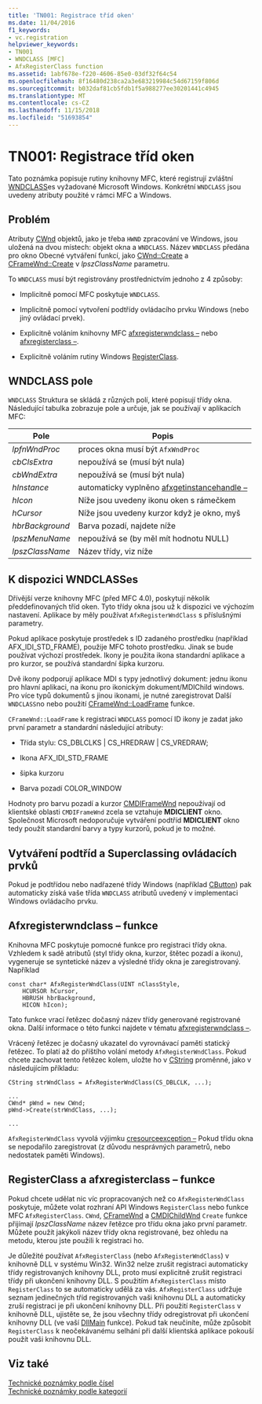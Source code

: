 ```yaml
---
title: 'TN001: Registrace tříd oken'
ms.date: 11/04/2016
f1_keywords:
- vc.registration
helpviewer_keywords:
- TN001
- WNDCLASS [MFC]
- AfxRegisterClass function
ms.assetid: 1abf678e-f220-4606-85e0-03df32f64c54
ms.openlocfilehash: 8f16480d238ca2a3e683219984c54d67159f806d
ms.sourcegitcommit: b032daf81cb5fdb1f5a988277ee30201441c4945
ms.translationtype: MT
ms.contentlocale: cs-CZ
ms.lasthandoff: 11/15/2018
ms.locfileid: "51693854"
---
```

# <a name="tn001-window-class-registration"></a>TN001: Registrace tříd oken

Tato poznámka popisuje rutiny knihovny MFC, které registrují zvláštní [WNDCLASS](/windows/desktop/api/winuser/ns-winuser-tagwndclassa)es vyžadované Microsoft Windows. Konkrétní `WNDCLASS` jsou uvedeny atributy použité v rámci MFC a Windows.

## <a name="the-problem"></a>Problém

Atributy [CWnd](../mfc/reference/cwnd-class.md) objektů, jako je třeba `HWND` zpracování ve Windows, jsou uložená na dvou místech: objekt okna a `WNDCLASS`. Název `WNDCLASS` předána pro okno Obecné vytváření funkcí, jako [CWnd::Create](../mfc/reference/cwnd-class.md#create) a [CFrameWnd::Create](../mfc/reference/cframewnd-class.md#create) v *lpszClassName* parametru.

To `WNDCLASS` musí být registrovány prostřednictvím jednoho z 4 způsoby:

- Implicitně pomocí MFC poskytuje `WNDCLASS`.

- Implicitně pomocí vytvoření podtřídy ovládacího prvku Windows (nebo jiný ovládací prvek).

- Explicitně voláním knihovny MFC [afxregisterwndclass –](../mfc/reference/application-information-and-management.md#afxregisterwndclass) nebo [afxregisterclass –](../mfc/reference/application-information-and-management.md#afxregisterclass).

- Explicitně voláním rutiny Windows [RegisterClass](https://msdn.microsoft.com/library/windows/desktop/ms633586).

## <a name="wndclass-fields"></a>WNDCLASS pole

`WNDCLASS` Struktura se skládá z různých polí, které popisují třídy okna. Následující tabulka zobrazuje pole a určuje, jak se používají v aplikacích MFC:

|Pole|Popis|
|-----------|-----------------|
|*lpfnWndProc*|proces okna musí být `AfxWndProc`|
|*cbClsExtra*|nepoužívá se (musí být nula)|
|*cbWndExtra*|nepoužívá se (musí být nula)|
|*hInstance*|automaticky vyplněno [afxgetinstancehandle –](../mfc/reference/application-information-and-management.md#afxgetinstancehandle)|
|*hIcon*|Níže jsou uvedeny ikonu oken s rámečkem|
|*hCursor*|Níže jsou uvedeny kurzor když je okno, myš|
|*hbrBackground*|Barva pozadí, najdete níže|
|*lpszMenuName*|nepoužívá se (by měl mít hodnotu NULL)|
|*lpszClassName*|Název třídy, viz níže|

## <a name="provided-wndclasses"></a>K dispozici WNDCLASSes

Dřívější verze knihovny MFC (před MFC 4.0), poskytují několik předdefinovaných tříd oken. Tyto třídy okna jsou už k dispozici ve výchozím nastavení. Aplikace by měly používat `AfxRegisterWndClass` s příslušnými parametry.

Pokud aplikace poskytuje prostředek s ID zadaného prostředku (například AFX_IDI_STD_FRAME), použije MFC tohoto prostředku. Jinak se bude používat výchozí prostředek. Ikony je použita ikona standardní aplikace a pro kurzor, se používá standardní šipka kurzoru.

Dvě ikony podporují aplikace MDI s typy jednotlivý dokument: jednu ikonu pro hlavní aplikaci, na ikonu pro ikonickým dokument/MDIChild windows. Pro více typů dokumentů s jinou ikonami, je nutné zaregistrovat Další `WNDCLASS`no nebo použití [CFrameWnd::LoadFrame](../mfc/reference/cframewnd-class.md#loadframe) funkce.

`CFrameWnd::LoadFrame` k registraci `WNDCLASS` pomocí ID ikony je zadat jako první parametr a standardní následující atributy:

- Třída stylu: CS_DBLCLKS &#124; CS_HREDRAW &#124; CS_VREDRAW;

- Ikona AFX_IDI_STD_FRAME

- šipka kurzoru

- Barva pozadí COLOR_WINDOW

Hodnoty pro barvu pozadí a kurzor [CMDIFrameWnd](../mfc/reference/cmdiframewnd-class.md) nepoužívají od klientské oblasti `CMDIFrameWnd` zcela se vztahuje **MDICLIENT** okno. Společnost Microsoft nedoporučuje vytváření podtříd **MDICLIENT** okno tedy použít standardní barvy a typy kurzorů, pokud je to možné.

## <a name="subclassing-and-superclassing-controls"></a>Vytváření podtříd a Superclassing ovládacích prvků

Pokud je podtřídou nebo nadřazené třídy Windows (například [CButton](../mfc/reference/cbutton-class.md)) pak automaticky získá vaše třída `WNDCLASS` atributů uvedený v implementaci Windows ovládacího prvku.

## <a name="the-afxregisterwndclass-function"></a>Afxregisterwndclass – funkce

Knihovna MFC poskytuje pomocné funkce pro registraci třídy okna. Vzhledem k sadě atributů (styl třídy okna, kurzor, štětec pozadí a ikonu), vygeneruje se syntetické název a výsledné třídy okna je zaregistrovaný. Například

```
const char* AfxRegisterWndClass(UINT nClassStyle,
    HCURSOR hCursor,
    HBRUSH hbrBackground,
    HICON hIcon);
```

Tato funkce vrací řetězec dočasný název třídy generované registrované okna. Další informace o této funkci najdete v tématu [afxregisterwndclass –](../mfc/reference/application-information-and-management.md#afxregisterwndclass).

Vrácený řetězec je dočasný ukazatel do vyrovnávací paměti statický řetězec. To platí až do příštího volání metody `AfxRegisterWndClass`. Pokud chcete zachovat tento řetězec kolem, uložte ho v [CString](../atl-mfc-shared/using-cstring.md) proměnné, jako v následujícím příkladu:

```
CString strWndClass = AfxRegisterWndClass(CS_DBLCLK, ...);

...
CWnd* pWnd = new CWnd;
pWnd->Create(strWndClass, ...);

...
```

`AfxRegisterWndClass` vyvolá výjimku [cresourceexception –](../mfc/reference/cresourceexception-class.md) Pokud třídu okna se nepodařilo zaregistrovat (z důvodu nesprávných parametrů, nebo nedostatek paměti Windows).

## <a name="the-registerclass-and-afxregisterclass-functions"></a>RegisterClass a afxregisterclass – funkce

Pokud chcete udělat nic víc propracovaných než co `AfxRegisterWndClass` poskytuje, můžete volat rozhraní API Windows `RegisterClass` nebo funkce MFC `AfxRegisterClass`. `CWnd`, [CFrameWnd](../mfc/reference/cframewnd-class.md) a [CMDIChildWnd](../mfc/reference/cmdichildwnd-class.md) `Create` funkce přijímají *lpszClassName* název řetězce pro třídu okna jako první parametr. Můžete použít jakýkoli název třídy okna registrované, bez ohledu na metodu, kterou jste použili k registraci ho.

Je důležité používat `AfxRegisterClass` (nebo `AfxRegisterWndClass`) v knihovně DLL v systému Win32. Win32 nelze zrušit registraci automaticky třídy registrovaných knihovny DLL, proto musí explicitně zrušit registraci třídy při ukončení knihovny DLL. S použitím `AfxRegisterClass` místo `RegisterClass` to se automaticky udělá za vás. `AfxRegisterClass` udržuje seznam jedinečných tříd registrovaných vaši knihovnu DLL a automaticky zruší registraci je při ukončení knihovny DLL. Při použití `RegisterClass` v knihovně DLL, ujistěte se, že jsou všechny třídy odregistrovat při ukončení knihovny DLL (ve vaší [DllMain](/windows/desktop/Dlls/dllmain) funkce). Pokud tak neučiníte, může způsobit `RegisterClass` k neočekávanému selhání při další klientská aplikace pokouší použít vaši knihovnu DLL.

## <a name="see-also"></a>Viz také

[Technické poznámky podle čísel](../mfc/technical-notes-by-number.md)<br/>
[Technické poznámky podle kategorií](../mfc/technical-notes-by-category.md)

